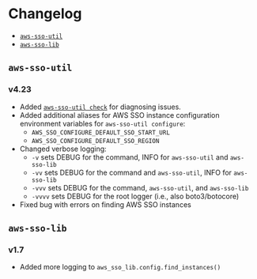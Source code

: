 # Changelog

* [`aws-sso-util`](#aws-sso-util)
* [`aws-sso-lib`](#aws-sso-lib)

## `aws-sso-util`

### v4.23

* Added [`aws-sso-util check`](docs/check.md) for diagnosing issues.
* Added additional aliases for AWS SSO instance configuration environment variables for `aws-sso-util configure`:
  * `AWS_SSO_CONFIGURE_DEFAULT_SSO_START_URL`
  * `AWS_SSO_CONFIGURE_DEFAULT_SSO_REGION`
* Changed verbose logging:
  * `-v` sets DEBUG for the command, INFO for `aws-sso-util` and `aws-sso-lib`
  * `-vv` sets DEBUG for the command and `aws-sso-util`, INFO for `aws-sso-lib`
  * `-vvv` sets DEBUG for the command, `aws-sso-util`, and `aws-sso-lib`
  * `-vvvv` sets DEBUG for the root logger (i.e., also boto3/botocore)
* Fixed bug with errors on finding AWS SSO instances

## `aws-sso-lib`

### v1.7

* Added more logging to `aws_sso_lib.config.find_instances()`
